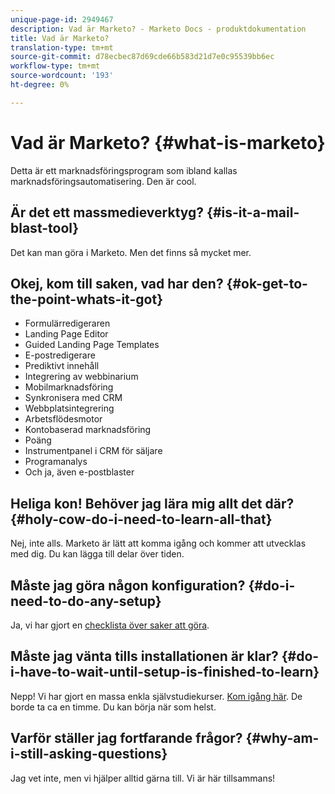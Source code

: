 ```yaml
---
unique-page-id: 2949467
description: Vad är Marketo? - Marketo Docs - produktdokumentation
title: Vad är Marketo?
translation-type: tm+mt
source-git-commit: d78ecbec87d69cde66b583d21d7e0c95539bb6ec
workflow-type: tm+mt
source-wordcount: '193'
ht-degree: 0%

---
```



# Vad är Marketo? {#what-is-marketo}

Detta är ett marknadsföringsprogram som ibland kallas marknadsföringsautomatisering. Den är cool.

## Är det ett massmedieverktyg? {#is-it-a-mail-blast-tool}

Det kan man göra i Marketo. Men det finns så mycket mer.

## Okej, kom till saken, vad har den? {#ok-get-to-the-point-whats-it-got}

* Formulärredigeraren
* Landing Page Editor
* Guided Landing Page Templates
* E-postredigerare
* Prediktivt innehåll
* Integrering av webbinarium
* Mobilmarknadsföring
* Synkronisera med CRM
* Webbplatsintegrering
* Arbetsflödesmotor
* Kontobaserad marknadsföring
* Poäng
* Instrumentpanel i CRM för säljare
* Programanalys
* Och ja, även e-postblaster

## Heliga kon! Behöver jag lära mig allt det där? {#holy-cow-do-i-need-to-learn-all-that}

Nej, inte alls. Marketo är lätt att komma igång och kommer att utvecklas med dig. Du kan lägga till delar över tiden.

## Måste jag göra någon konfiguration? {#do-i-need-to-do-any-setup}

Ja, vi har gjort en [checklista över saker att göra](/help/marketo/getting-started/setup-steps/setup-checklist.md).

## Måste jag vänta tills installationen är klar? {#do-i-have-to-wait-until-setup-is-finished-to-learn}

Nepp! Vi har gjort en massa enkla självstudiekurser. [Kom igång här](/help/marketo/getting-started/quick-wins/get-set-up-and-add-a-person.md). De borde ta ca en timme. Du kan börja när som helst.

## Varför ställer jag fortfarande frågor? {#why-am-i-still-asking-questions}

Jag vet inte, men vi hjälper alltid gärna till. Vi är här tillsammans!
